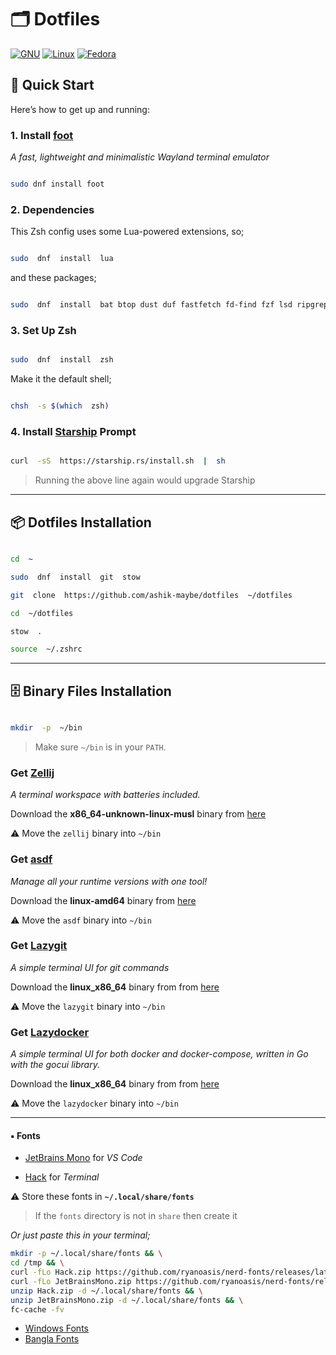 # 🗂️ Dotfiles

[![GNU](https://img.shields.io/badge/GNU-Stow-000000?logo=gnu&logoColor=white)](#)
[![Linux](https://img.shields.io/badge/Linux-FCC624?logo=linux&logoColor=black)](#)
[![Fedora](https://img.shields.io/badge/Fedora-51A2DA?logo=fedora&logoColor=fff)](#)

## 🚀 Quick Start

Here’s how to get up and running:

### 1. Install [foot](https://codeberg.org/dnkl/foot)

_A fast, lightweight and minimalistic Wayland terminal emulator_

```bash

sudo dnf install foot

```

### 2. Dependencies

This Zsh config uses some Lua-powered extensions, so;

```bash

sudo  dnf  install  lua

```

and these packages;

```bash

sudo  dnf  install  bat btop dust duf fastfetch fd-find fzf lsd ripgrep zoxide

```

### 3. Set Up Zsh

```bash

sudo  dnf  install  zsh

```

Make it the default shell;

```bash

chsh  -s $(which  zsh)

```

### 4. Install [Starship](https://starship.rs/) Prompt

```bash

curl  -sS  https://starship.rs/install.sh  |  sh

```

> Running the above line again would upgrade Starship

---

## 📦 Dotfiles Installation

```bash

cd  ~

sudo  dnf  install  git  stow

git  clone  https://github.com/ashik-maybe/dotfiles  ~/dotfiles

cd  ~/dotfiles

stow  .

source  ~/.zshrc

```

---

## 🗄️ Binary Files Installation

```bash

mkdir  -p  ~/bin

```

> Make sure `~/bin` is in your `PATH`.

### Get [Zellij](https://zellij.dev/)

_A terminal workspace with batteries included._

Download the **x86_64-unknown-linux-musl** binary from [here](https://github.com/zellij-org/zellij/releases/)

⚠ Move the `zellij` binary into `~/bin`

### Get [asdf](https://asdf-vm.com/)

_Manage all your runtime versions with one tool!_

Download the **linux-amd64** binary from [here](https://github.com/asdf-vm/asdf/releases/)

⚠ Move the `asdf` binary into `~/bin`

### Get [Lazygit](https://github.com/jesseduffield/lazygit)

_A simple terminal UI for git commands_

Download the **linux_x86_64**
binary from from [here](https://github.com/jesseduffield/lazygit/releases/)

⚠ Move the `lazygit` binary into `~/bin`

### Get [Lazydocker](https://github.com/jesseduffield/lazydocker)

_A simple terminal UI for both docker and docker-compose, written in Go with the gocui library._

Download the **linux_x86_64**
binary from from [here](https://github.com/jesseduffield/lazydocker/releases/)

⚠ Move the `lazydocker` binary into `~/bin`

---

#### ▪ Fonts

- [JetBrains Mono](https://github.com/ryanoasis/nerd-fonts/releases/latest/download/JetBrainsMono.zip) for _VS Code_

- [Hack](https://github.com/ryanoasis/nerd-fonts/releases/latest/download/Hack.zip) for _Terminal_

⚠ Store these fonts in **`~/.local/share/fonts`**

> If the `fonts` directory is not in `share` then create it

_Or just paste this in your terminal;_

```bash
mkdir -p ~/.local/share/fonts && \
cd /tmp && \
curl -fLo Hack.zip https://github.com/ryanoasis/nerd-fonts/releases/latest/download/Hack.zip && \
curl -fLo JetBrainsMono.zip https://github.com/ryanoasis/nerd-fonts/releases/latest/download/JetBrainsMono.zip && \
unzip Hack.zip -d ~/.local/share/fonts && \
unzip JetBrainsMono.zip -d ~/.local/share/fonts && \
fc-cache -fv
```

- [Windows Fonts](https://github.com/ashik-maybe/fonts-windows)
- [Bangla Fonts](https://github.com/ashik-maybe/fonts-bengali)
